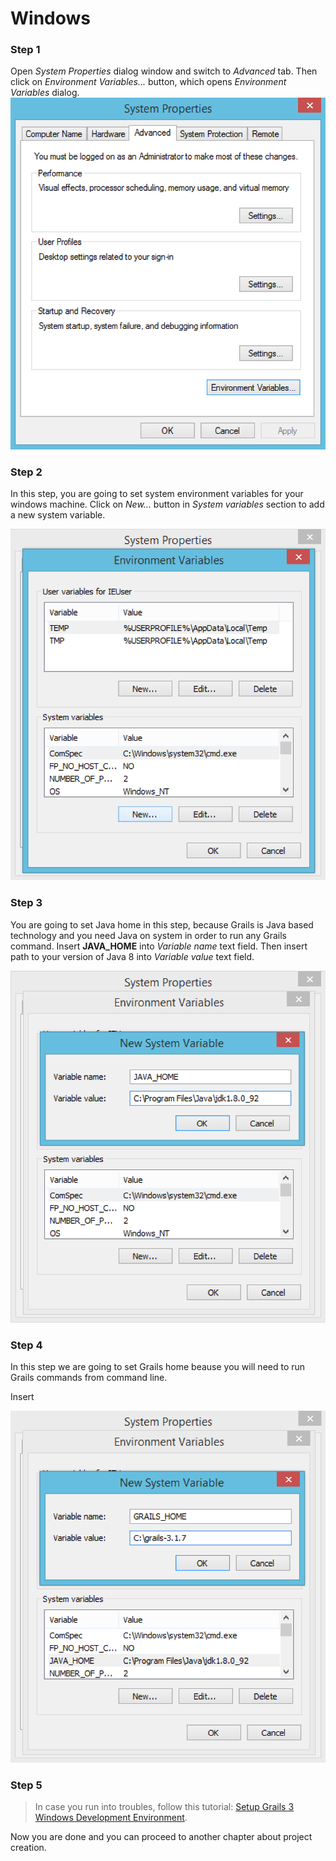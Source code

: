 # Windows

### Step 1
Open *System Properties* dialog window and switch to *Advanced* tab. Then click on *Environment Variables...* button, which opens *Environment Variables* dialog. 
![](windows-advanced.png)

### Step 2

In this step, you are going to set system environment variables for your windows machine. Click on *New...* button in *System variables* section to add a new system variable.

![](windows-env-var1.png)

### Step 3

You are going to set Java home in this step, because Grails is Java based technology and you need Java on system in order to run any Grails command. Insert **JAVA_HOME** into *Variable name* text field. Then insert path to your version of Java 8 into *Variable value* text field.

![](windows-javahome.png)

### Step 4

In this step we are going to set Grails home beause you will need to run Grails commands from command line. 

Insert 

![](windows-grails-home.png)

### Step 5



> In case you run into troubles, follow this tutorial: [Setup Grails 3 Windows Development Environment](http://grails.asia/grails-3-tutorial-setup-your-windows-development-environment).

Now you are done and you can proceed to another chapter about project creation.